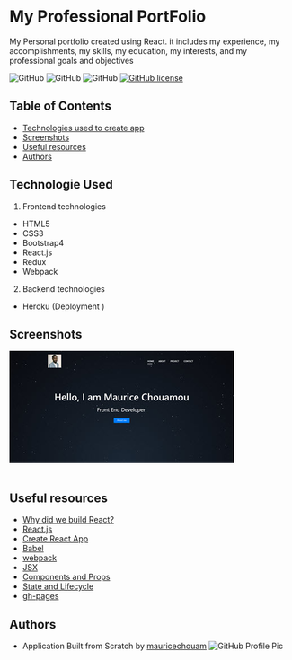 
 
# My Professional PortFolio
My Personal portfolio created using React. it includes my experience, my accomplishments, my skills, my education, my interests, and my professional goals and objectives


![GitHub](https://img.shields.io/github/repo-size/mauricechouam/React-Portfolio?style=plastic) ![GitHub](https://img.shields.io/github/last-commit/mauricechouam/React-Portfolio?style=plastic) ![GitHub](https://img.shields.io/github/languages/top/mauricechouam/React-Portfolio?style=plastic) [![GitHub license](https://img.shields.io/badge/licence-BSD3.0-green)](https://github.com/mauricechouam/React-Portfolio)


## Table of Contents
* [Technologies used to create app](#technologies-used)
* [Screenshots](#screenshots)
* [Useful resources](#Useful-resources)
* [Authors](#authors)


## Technologie Used

1. Frontend technologies
* HTML5
* CSS3
* Bootstrap4
* React.js
* Redux
* Webpack


2. Backend technologies
* Heroku (Deployment )

## Screenshots

<img src="https://github.com/mauricechouam/React-Portfolio/blob/master/src/img/img1.jpg">
<br>
<br>



## Useful resources
* [Why did we build React?](https://reactjs.org/blog/2013/06/05/why-react.html)
* [React.js](https://reactjs.org/)
* [Create React App](https://github.com/facebook/create-react-app)
* [Babel](https://babeljs.io/docs/en/)
* [webpack](https://webpack.js.org/)
* [JSX](https://reactjs.org/docs/introducing-jsx.html)
* [Components and Props](https://reactjs.org/docs/components-and-props.html#es6-classes)
* [State and Lifecycle](https://reactjs.org/docs/state-and-lifecycle.html)
* [gh-pages](https://www.npmjs.com/package/gh-pages)



## Authors
* Application Built from Scratch by 
   [mauricechouam](https://github.com/mauricechouam)
  <img src="https://github.com/mauricechouam.png" alt="GitHub Profile Pic" width="150" height="150">






